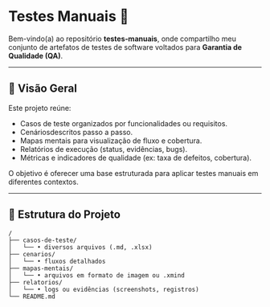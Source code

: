 # Testes Manuais 🧪

Bem-vindo(a) ao repositório **testes‑manuais**, onde compartilho meu conjunto de artefatos de testes de software voltados para **Garantia de Qualidade (QA)**.

---

## 🧭 Visão Geral

Este projeto reúne:

- Casos de teste organizados por funcionalidades ou requisitos.
- Cenáriosdescritos passo a passo.
- Mapas mentais para visualização de fluxo e cobertura.
- Relatórios de execução (status, evidências, bugs).
- Métricas e indicadores de qualidade (ex: taxa de defeitos, cobertura).

O objetivo é oferecer uma base estruturada para aplicar testes manuais em diferentes contextos.

---

## 📁 Estrutura do Projeto

```text
/
├── casos-de-teste/
│   └── • diversos arquivos (.md, .xlsx)
├── cenarios/
│   └── • fluxos detalhados
├── mapas-mentais/
│   └── • arquivos em formato de imagem ou .xmind
├── relatorios/
│   └── • logs ou evidências (screenshots, registros)
└── README.md
